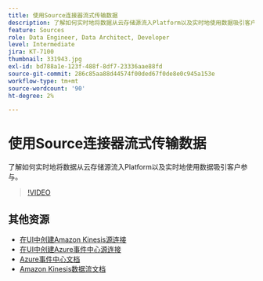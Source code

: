 ```yaml
---
title: 使用Source连接器流式传输数据
description: 了解如何实时地将数据从云存储源流入Platform以及实时地使用数据吸引客户参与。
feature: Sources
role: Data Engineer, Data Architect, Developer
level: Intermediate
jira: KT-7100
thumbnail: 331943.jpg
exl-id: bd788a1e-123f-488f-8df7-23336aae88fd
source-git-commit: 286c85aa88d44574f00ded67f0de8e0c945a153e
workflow-type: tm+mt
source-wordcount: '90'
ht-degree: 2%

---
```


# 使用Source连接器流式传输数据

了解如何实时地将数据从云存储源流入Platform以及实时地使用数据吸引客户参与。


>[!VIDEO](https://video.tv.adobe.com/v/331943?learn=on&enablevpops)

## 其他资源

* [在UI中创建Amazon Kinesis源连接](https://experienceleague.adobe.com/docs/experience-platform/sources/ui-tutorials/create/cloud-storage/kinesis.html?lang=zh-Hans)
* [在UI中创建Azure事件中心源连接](https://experienceleague.adobe.com/docs/experience-platform/sources/ui-tutorials/create/cloud-storage/eventhub.html?lang=zh-Hans)
* [Azure事件中心文档](https://docs.microsoft.com/en-us/azure/event-hubs/)
* [Amazon Kinesis数据流文档](https://docs.aws.amazon.com/kinesis/index.html)
